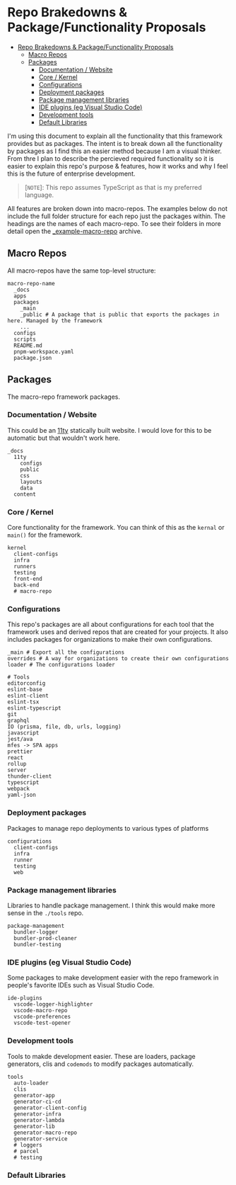 # Repo Brakedowns & Package/Functionality Proposals
- [Repo Brakedowns \& Package/Functionality Proposals](#repo-brakedowns--packagefunctionality-proposals)
  - [Macro Repos](#macro-repos)
  - [Packages](#packages)
    - [Documentation / Website](#documentation--website)
    - [Core / Kernel](#core--kernel)
    - [Configurations](#configurations)
    - [Deployment packages](#deployment-packages)
    - [Package management libraries](#package-management-libraries)
    - [IDE plugins (eg Visual Studio Code)](#ide-plugins-eg-visual-studio-code)
    - [Development tools](#development-tools)
    - [Default Libraries](#default-libraries)

I'm using this document to explain all the functionality that this framework provides but as packages. The intent is to break down all the functionality by packages as I find this an easier method because I am a visual thinker. From thre I plan to describe the percieved required functionality so it is easier to explain this repo's purpose & features, how it works and why I feel this is the future of enterprise development. 

> [`NOTE`]: This repo assumes TypeScript as that is my preferred language. 

All features are broken down into macro-repos. The examples below do not include the full folder structure for each repo just the packages within. The headings are the names of each macro-repo. To see their folders in more detail open the [_example-macro-repo](./_example-macro-repo.zip) archive.

## Macro Repos
All macro-repos have the same top-level structure:
```
macro-repo-name
  _docs
  apps
  packages
    _main
    _public # A package that is public that exports the packages in here. Managed by the framework
    ...
  configs
  scripts
  README.md
  pnpm-workspace.yaml
  package.json
```

## Packages
The macro-repo framework packages.

### Documentation / Website
This could be an [11ty](https://www.11ty.dev/) statically built website. I would love for this to be automatic but that wouldn't work here.
```
_docs
  11ty
    configs
    public
    css
    layouts
    data
  content
```

### Core / Kernel
Core functionality for the framework. You can think of this as the `kernal` or `main()` for the framework.

```
kernel
  client-configs
  infra
  runners
  testing
  front-end
  back-end
  # macro-repo
```

### Configurations
This repo's packages are all about configurations for each tool that the framework uses and derived repos that are created for your projects. It also includes packages for organizations to make their own configurations.

```
_main # Export all the configurations
overrides # A way for organizations to create their own configurations
loader # The configurations loader

# Tools
editorconfig
eslint-base
eslint-client
eslint-tsx
eslint-typescript
git
graphql
IO (prisma, file, db, urls, logging)
javascript
jest/ava
mfes -> SPA apps
prettier
react
rollup
server
thunder-client
typescript
webpack
yaml-json
```

### Deployment packages
Packages to manage repo deployments to various types of platforms

```
configurations
  client-configs
  infra
  runner
  testing
  web
```

### Package management libraries
Libraries to handle package management. I think this would make more sense in the `./tools` repo.

```
package-management
  bundler-logger
  bundler-prod-cleaner
  bundler-testing
```

### IDE plugins (eg Visual Studio Code)
Some packages to make development easier with the repo framework in people's favorite IDEs such as Visual Studio Code.

```
ide-plugins
  vscode-logger-highlighter
  vscode-macro-repo
  vscode-preferences
  vscode-test-opener
```

### Development tools
Tools to makde development easier. These are loaders, package generators, clis and `codemods` to modify packages automatically.

```
tools
  auto-loader
  clis
  generator-app
  generator-ci-cd
  generator-client-config
  generator-infra
  generator-lambda
  generator-lib
  generator-macro-repo
  generator-service
  # loggers
  # parcel
  # testing
```

### Default Libraries